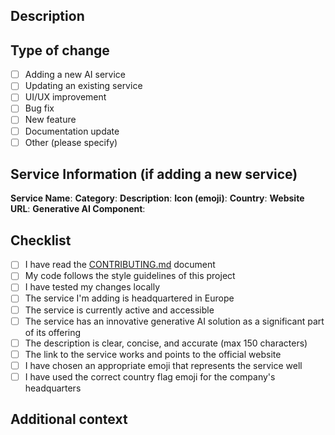 ## Description

<!-- Please include a summary of your changes. If you're adding a new service, please provide information about it. -->

## Type of change

- [ ] Adding a new AI service
- [ ] Updating an existing service
- [ ] UI/UX improvement
- [ ] Bug fix
- [ ] New feature
- [ ] Documentation update
- [ ] Other (please specify)

## Service Information (if adding a new service)

**Service Name**:
**Category**:
**Description**:
**Icon (emoji)**:
**Country**:
**Website URL**:
**Generative AI Component**: <!-- Briefly describe the generative AI technology used by this service -->

## Checklist

- [ ] I have read the [CONTRIBUTING.md](../CONTRIBUTING.md) document
- [ ] My code follows the style guidelines of this project
- [ ] I have tested my changes locally
- [ ] The service I'm adding is headquartered in Europe
- [ ] The service is currently active and accessible
- [ ] The service has an innovative generative AI solution as a significant part of its offering
- [ ] The description is clear, concise, and accurate (max 150 characters)
- [ ] The link to the service works and points to the official website
- [ ] I have chosen an appropriate emoji that represents the service well
- [ ] I have used the correct country flag emoji for the company's headquarters

## Additional context

<!-- Add any other context about your pull request here. -->
